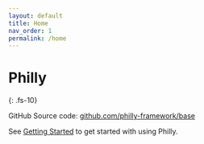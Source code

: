 ```yaml
---
layout: default
title: Home
nav_order: 1
permalink: /home
---
```


# Philly
{: .fs-10}

GitHub Source code: [github.com/philly-framework/base](https://github.com/philly-framework/base)

See [Getting Started](/) to get started with using Philly.
